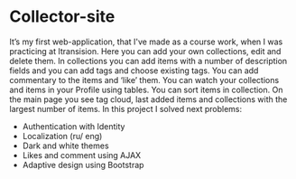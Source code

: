 # Collector-site
 It’s my first web-application, that I've made as a course work, when I was practicing at Itransision. 
Here you can add your own collections, edit and delete them. In collections you can add items with a number of description fields and you can add tags and choose existing tags. You can add commentary to the items and ‘like’ them. You can watch your collections and items in your Profile using tables. You can sort items in collection. On the main page you see tag cloud, last added items and collections with the largest number of items.
In this project I solved next problems:
- Authentication with Identity
- Localization (ru/ eng)
- Dark and white themes
- Likes and comment using AJAX
- Adaptive design using Bootstrap
